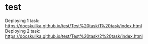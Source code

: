 # test
Deploying 1 task: https://docskullka.github.io/test/Test%20task/1%20task/index.html
Deploying 2 task: https://docskullka.github.io/test/Test%20task/2%20task/index.html 
